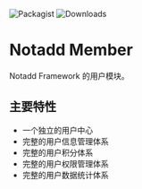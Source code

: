 ![Packagist](https://img.shields.io/packagist/v/notadd/member.svg) 
![Downloads](https://img.shields.io/packagist/dt/notadd/member.svg)

# Notadd Member

Notadd Framework 的用户模块。

## 主要特性

* 一个独立的用户中心
* 完整的用户信息管理体系
* 完整的用户积分体系
* 完整的用户权限管理体系
* 完整的用户数据统计体系
